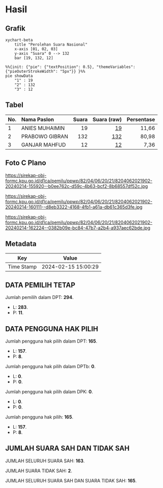 # Hasil

## Grafik

```mermaid
xychart-beta
    title "Perolehan Suara Nasional"
    x-axis [01, 02, 03]
    y-axis "Suara" 0 --> 132
    bar [19, 132, 12]
```

```mermaid
%%{init: {"pie": {"textPosition": 0.5}, "themeVariables": {"pieOuterStrokeWidth": "5px"}} }%%
pie showData
    "1" : 19
    "2" : 132
    "3" : 12
```

## Tabel

| No. | Nama Paslon    | Suara | Suara (raw) | Persentase |
|:--- |:-------------- | -----:| -----------:| ----------:|
| 1   | ANIES MUHAIMIN | 19    | [19][p-1]   | 11,66      |
| 2   | PRABOWO GIBRAN | 132   | [132][p-2]  | 80,98      |
| 3   | GANJAR MAHFUD  | 12    | [12][p-3]   | 7,36       |


[p-1]: https://github.com/gigit-pemilu/pemilu-2024/blob/main/pilpres/hitung-suara/sub/82-maluku-utara/sub/04-halmahera-selatan/sub/06-obi/sub/2021-kawasi/sub/902-tps/sub/paslon-1.txt
[p-2]: https://github.com/gigit-pemilu/pemilu-2024/blob/main/pilpres/hitung-suara/sub/82-maluku-utara/sub/04-halmahera-selatan/sub/06-obi/sub/2021-kawasi/sub/902-tps/sub/paslon-2.txt
[p-3]: https://github.com/gigit-pemilu/pemilu-2024/blob/main/pilpres/hitung-suara/sub/82-maluku-utara/sub/04-halmahera-selatan/sub/06-obi/sub/2021-kawasi/sub/902-tps/sub/paslon-3.txt

## Foto C Plano

https://sirekap-obj-formc.kpu.go.id/d1ca/pemilu/ppwp/82/04/06/20/21/8204062021902-20240214-155920--b0ee762c-d59c-4b63-bcf2-8b68557df52c.jpg

https://sirekap-obj-formc.kpu.go.id/d1ca/pemilu/ppwp/82/04/06/20/21/8204062021902-20240214-160111--d8eb3322-4168-4fb1-a61a-db61c365d3fe.jpg

https://sirekap-obj-formc.kpu.go.id/d1ca/pemilu/ppwp/82/04/06/20/21/8204062021902-20240214-162224--0382b09e-bc84-47b7-a2b4-a937aec62bde.jpg


## Metadata

| Key        | Value               |
| ---------- | ------------------- |
| Time Stamp | 2024-02-15 15:00:29 |


## DATA PEMILIH TETAP

Jumlah pemilih dalam DPT: **294**.
 * L: **283**.
 * P: **11**.

## DATA PENGGUNA HAK PILIH

Jumlah pengguna hak pilih dalam DPT: **165**.
 * L: **157**.
 * P: **8**.

Jumlah pengguna hak pilih dalam DPTb: **0**.
 * L: **0**.
 * P: **0**.

Jumlah pengguna hak pilih dalam DPK: **0**.
 * L: **0**.
 * P: **0**.

Jumlah pengguna hak pilih: **165**.
 * L: **157**.
 * P: **8**.

## JUMLAH SUARA SAH DAN TIDAK SAH

JUMLAH SELURUH SUARA SAH: **163**.

JUMLAH SUARA TIDAK SAH: **2**.

JUMLAH SELURUH SUARA SAH DAN SUARA TIDAK SAH: **165**.


